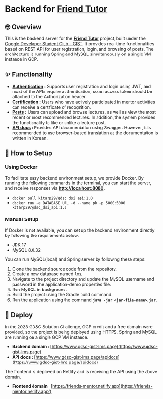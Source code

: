 # Backend for [Friend Tutor](https://github.com/2ood/friend-mentor-frontend)


## 🤓 Overview



This is the backend server for the **[Friend Tutor](https://github.com/2ood/friend-mentor-frontend)** project, built under the [Google Developer Student Club - GIST](https://gdsc.community.dev/gwangju-institute-of-science-and-technology/). It provides real-time functionalities based on REST API for user registration, login, and browsing of posts. The architecture is running Spring and MySQL simultaneously on a single VM instance in GCP.

## ✨ Functionality


- **<U>Authentication</U> :** Supports user registration and login using JWT, and most of the APIs require authentication, so an access token should be attached to the Authorization header.
- **<U>Certification</U> :** Users who have actively participated in mentor activities can receive a certificate of recognition.
- **<U>Posts</U> :** Users can upload and browse lectures, as well as view the most recent or most recommended lectures. In addition, the system provides the functionality to like or unlike a lecture post.
- **<U>API docs</U> :** Provides API documentation using Swagger. However, it is recommended to use browser-based translation as the documentation is written in Korean.

## 🔧 How to Setup



### Using Docker

To facilitate easy backend environment setup, we provide Docker. By running the following commands in the terminal, you can start the server, and receive responses via **[http://localhost:8080](http://localhost:8080/).**

- `docker pull kitarp29/gdsc_dsi_api:1.0`
- `docker run -e DATABASE_URL -d --name pk -p 5000:5000 kitarp29/gdsc_dsi_api:1.0`

### Manual Setup

If Docker is not available, you can set up the backend environment directly by following the requirements below.

- JDK 17
- MySQL 8.0.32

You can run MySQL(local) and Spring server by following these steps:

1. Clone the backend source code from the repository.
2. Create a new database named `lms`.
3. Navigate to the project directory and update the MySQL username and password in the application-demo.properties file.
4. Run MySQL in background.
5. Build the project using the Gradle build command.
6. Run the application using the command **`java -jar <jar-file-name>.jar`**.

## 🏃‍ Deploy



In the 2023 GDSC Solution Challenge, GCP credit and a free domain were provided, so the project is being deployed using HTTPS. Spring and MySQL are running on a single GCP VM instance.

- **Backend domain :** [https://www.gdsc-gist-lms.page](https://www.gdsc-gist-lms.page)
- **API docs :** [https://www.gdsc-gist-lms.page/apidocs](https://www.gdsc-gist-lms.page/apidocs)

The frontend is deployed on Netlify and is receiving the API using the above domain.

- **Frontend domain :** [https://friends-mentor.netlify.app](https://friends-mentor.netlify.app/)
